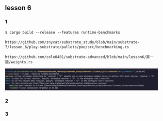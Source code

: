 ## lesson 6

### 1
```
$ cargo build --release --features runtime-benchmarks

https://github.com/znycat/substrate_study/blob/main/substrate-7/lesson_6/play-substrate/pallets/poe/src/benchmarking.rs

https://github.com/cole8401/substrate-advanced/blob/main/lesson6/第一题/weights.rs
```
![1-01](1-01.png)

### 2
### 3
